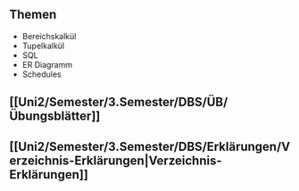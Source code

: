 
## Themen
 -  Bereichskalkül
 -  Tupelkalkül
 -  SQL
 -  ER Diagramm
 -  Schedules

## [[Uni2/Semester/3.Semester/DBS/ÜB/Übungsblätter]]
## [[Uni2/Semester/3.Semester/DBS/Erklärungen/Verzeichnis-Erklärungen|Verzeichnis-Erklärungen]]
